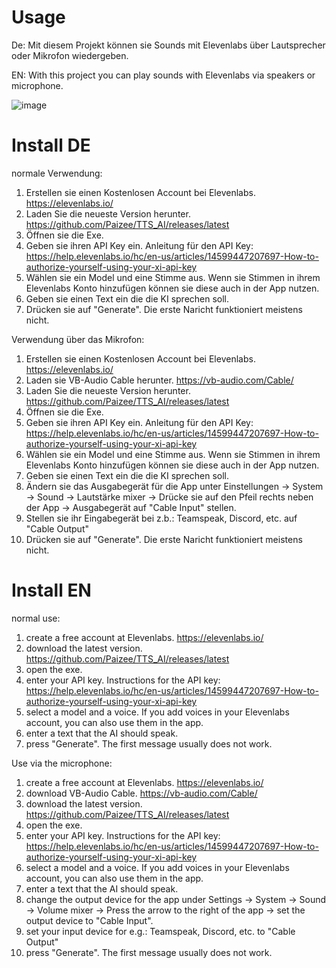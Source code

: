 # Usage

  De: Mit diesem Projekt können sie Sounds mit Elevenlabs über Lautsprecher oder Mikrofon wiedergeben.  
  
  EN: With this project you can play sounds with Elevenlabs via speakers or microphone.  

![image](https://github.com/Paizee/TTS_AI/assets/99689902/c482db22-1202-47dc-9200-18b0b3f117c1)

# Install DE
  normale Verwendung:
  
   1. Erstellen sie einen Kostenlosen Account bei Elevenlabs. https://elevenlabs.io/
   2. Laden Sie die neueste Version herunter. https://github.com/Paizee/TTS_AI/releases/latest
   3. Öffnen sie die Exe.
   4. Geben sie ihren API Key ein. Anleitung für den API Key: https://help.elevenlabs.io/hc/en-us/articles/14599447207697-How-to-authorize-yourself-using-your-xi-api-key
   5. Wählen sie ein Model und eine Stimme aus. Wenn sie Stimmen in ihrem Elevenlabs Konto hinzufügen können sie diese auch in der App nutzen.
   6. Geben sie einen Text ein die die KI sprechen soll.
   7. Drücken sie auf "Generate". Die erste Naricht funktioniert meistens nicht.

  Verwendung über das Mikrofon:

   1. Erstellen sie einen Kostenlosen Account bei Elevenlabs. https://elevenlabs.io/
   2. Laden sie VB-Audio Cable herunter. https://vb-audio.com/Cable/
   3. Laden Sie die neueste Version herunter. https://github.com/Paizee/TTS_AI/releases/latest
   4. Öffnen sie die Exe.
   5. Geben sie ihren API Key ein. Anleitung für den API Key: https://help.elevenlabs.io/hc/en-us/articles/14599447207697-How-to-authorize-yourself-using-your-xi-api-key
   6. Wählen sie ein Model und eine Stimme aus. Wenn sie Stimmen in ihrem Elevenlabs Konto hinzufügen können sie diese auch in der App nutzen.
   7. Geben sie einen Text ein die die KI sprechen soll.
   8. Ändern sie das Ausgabegerät für die App unter Einstellungen -> System -> Sound -> Lautstärke mixer -> Drücke sie auf den Pfeil rechts neben der App -> Ausgabegerät auf "Cable Input" stellen.
   9. Stellen sie ihr Eingabegerät bei z.b.: Teamspeak, Discord, etc. auf "Cable Output"
   10. Drücken sie auf "Generate". Die erste Naricht funktioniert meistens nicht.

# Install EN
  normal use:
  
   1. create a free account at Elevenlabs. https://elevenlabs.io/
   2. download the latest version. https://github.com/Paizee/TTS_AI/releases/latest
   3. open the exe.
   4. enter your API key. Instructions for the API key: https://help.elevenlabs.io/hc/en-us/articles/14599447207697-How-to-authorize-yourself-using-your-xi-api-key
   5. select a model and a voice. If you add voices in your Elevenlabs account, you can also use them in the app.
   6. enter a text that the AI should speak.
   7. press "Generate". The first message usually does not work.

  Use via the microphone:

   1. create a free account at Elevenlabs. https://elevenlabs.io/
   2. download VB-Audio Cable. https://vb-audio.com/Cable/
   3. download the latest version. https://github.com/Paizee/TTS_AI/releases/latest
   4. open the exe.
   5. enter your API key. Instructions for the API key: https://help.elevenlabs.io/hc/en-us/articles/14599447207697-How-to-authorize-yourself-using-your-xi-api-key
   6. select a model and a voice. If you add voices in your Elevenlabs account, you can also use them in the app.
   7. enter a text that the AI should speak.
   8. change the output device for the app under Settings -> System -> Sound -> Volume mixer -> Press the arrow to the right of the app -> set the output device to "Cable Input".
   9. set your input device for e.g.: Teamspeak, Discord, etc. to "Cable Output"
   10. press "Generate". The first message usually does not work.

  

     
     
